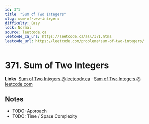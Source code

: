 ```yaml
--- 
id: 371
title: "Sum of Two Integers"
slug: sum-of-two-integers
difficulty: Easy
lock: Normal
source: leetcode.ca
leetcode_ca_url: https://leetcode.ca/all/371.html
leetcode_url: https://leetcode.com/problems/sum-of-two-integers/
---
```


# 371. Sum of Two Integers

**Links:** [Sum of Two Integers @ leetcode.ca](https://leetcode.ca/all/371.html) · [Sum of Two Integers @ leetcode.com](https://leetcode.com/problems/sum-of-two-integers/)

## Notes
- TODO: Approach
- TODO: Time / Space Complexity
